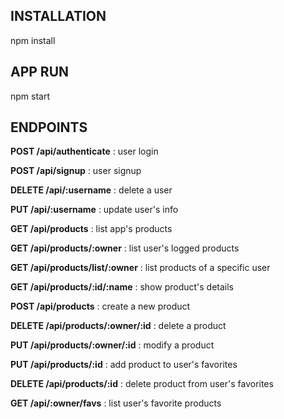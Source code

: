 ## INSTALLATION ##
npm install

## APP RUN ##
npm start

## ENDPOINTS ##

**POST /api/authenticate** : user login

**POST /api/signup** : user signup

**DELETE /api/:username** : delete a user

**PUT /api/:username** : update user's info


**GET /api/products** : list app's products

**GET /api/products/:owner** : list user's logged products

**GET /api/products/list/:owner** : list products of a specific user

**GET /api/products/:id/:name** : show product's details


**POST /api/products** : create a new product

**DELETE /api/products/:owner/:id** : delete a product

**PUT /api/products/:owner/:id** : modify a product


**PUT /api/products/:id** : add product to user's favorites

**DELETE /api/products/:id** : delete product from user's favorites

**GET /api/:owner/favs** : list user's favorite products
